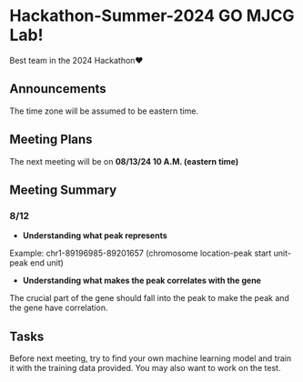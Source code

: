 # Hackathon-Summer-2024 GO MJCG Lab!
Best team in the 2024 Hackathon❤️
## Announcements
The time zone will be assumed to be eastern time.
## Meeting Plans
The next meeting will be on **08/13/24 10 A.M. (eastern time)**
## Meeting Summary
### 8/12
* **Understanding what peak represents**

Example: chr1-89196985-89201657 (chromosome location-peak start unit-peak end unit)
* **Understanding what makes the peak correlates with the gene**

The crucial part of the gene should fall into the peak to make the peak and the gene have correlation.
## Tasks
Before next meeting, try to find your own machine learning model and train it with the training data provided. You may also want to work on the test.
